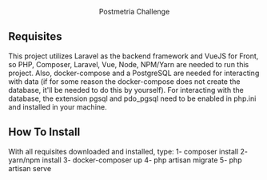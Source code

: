 <p align="center">Postmetria Challenge</p>

## Requisites

This project utilizes Laravel as the backend framework and VueJS for Front, so PHP, Composer, Laravel, Vue, Node, NPM/Yarn are needed to run this project. Also, docker-compose and a PostgreSQL are needed for interacting with data (if for some reason the docker-compose does not create the database, it'll be needed to do this by yourself). For interacting with the database, the extension pgsql and pdo_pgsql need to be enabled in php.ini and installed in your machine. 

## How To Install
With all requisites downloaded and installed, type:
1- composer install
2- yarn/npm install
3- docker-composer up
4- php artisan migrate
5- php artisan serve 
